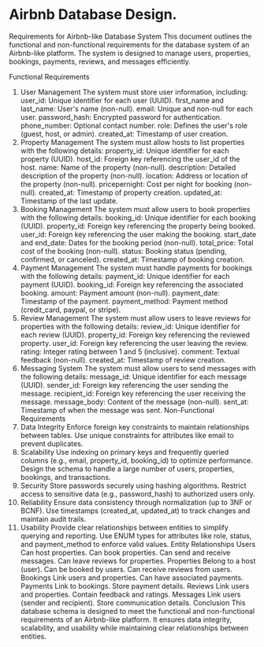 # Airbnb Database Design.

Requirements for Airbnb-like Database System
This document outlines the functional and non-functional requirements for the database system of an Airbnb-like platform. The system is designed to manage users, properties, bookings, payments, reviews, and messages efficiently.

Functional Requirements
1. User Management
The system must store user information, including:
user_id: Unique identifier for each user (UUID).
first_name and last_name: User's name (non-null).
email: Unique and non-null for each user.
password_hash: Encrypted password for authentication.
phone_number: Optional contact number.
role: Defines the user's role (guest, host, or admin).
created_at: Timestamp of user creation.
2. Property Management
The system must allow hosts to list properties with the following details:
property_id: Unique identifier for each property (UUID).
host_id: Foreign key referencing the user_id of the host.
name: Name of the property (non-null).
description: Detailed description of the property (non-null).
location: Address or location of the property (non-null).
pricepernight: Cost per night for booking (non-null).
created_at: Timestamp of property creation.
updated_at: Timestamp of the last update.
3. Booking Management
The system must allow users to book properties with the following details:
booking_id: Unique identifier for each booking (UUID).
property_id: Foreign key referencing the property being booked.
user_id: Foreign key referencing the user making the booking.
start_date and end_date: Dates for the booking period (non-null).
total_price: Total cost of the booking (non-null).
status: Booking status (pending, confirmed, or canceled).
created_at: Timestamp of booking creation.
4. Payment Management
The system must handle payments for bookings with the following details:
payment_id: Unique identifier for each payment (UUID).
booking_id: Foreign key referencing the associated booking.
amount: Payment amount (non-null).
payment_date: Timestamp of the payment.
payment_method: Payment method (credit_card, paypal, or stripe).
5. Review Management
The system must allow users to leave reviews for properties with the following details:
review_id: Unique identifier for each review (UUID).
property_id: Foreign key referencing the reviewed property.
user_id: Foreign key referencing the user leaving the review.
rating: Integer rating between 1 and 5 (inclusive).
comment: Textual feedback (non-null).
created_at: Timestamp of review creation.
6. Messaging System
The system must allow users to send messages with the following details:
message_id: Unique identifier for each message (UUID).
sender_id: Foreign key referencing the user sending the message.
recipient_id: Foreign key referencing the user receiving the message.
message_body: Content of the message (non-null).
sent_at: Timestamp of when the message was sent.
Non-Functional Requirements
1. Data Integrity
Enforce foreign key constraints to maintain relationships between tables.
Use unique constraints for attributes like email to prevent duplicates.
2. Scalability
Use indexing on primary keys and frequently queried columns (e.g., email, property_id, booking_id) to optimize performance.
Design the schema to handle a large number of users, properties, bookings, and transactions.
3. Security
Store passwords securely using hashing algorithms.
Restrict access to sensitive data (e.g., password_hash) to authorized users only.
4. Reliability
Ensure data consistency through normalization (up to 3NF or BCNF).
Use timestamps (created_at, updated_at) to track changes and maintain audit trails.
5. Usability
Provide clear relationships between entities to simplify querying and reporting.
Use ENUM types for attributes like role, status, and payment_method to enforce valid values.
Entity Relationships
Users
Can host properties.
Can book properties.
Can send and receive messages.
Can leave reviews for properties.
Properties
Belong to a host (user).
Can be booked by users.
Can receive reviews from users.
Bookings
Link users and properties.
Can have associated payments.
Payments
Link to bookings.
Store payment details.
Reviews
Link users and properties.
Contain feedback and ratings.
Messages
Link users (sender and recipient).
Store communication details.
Conclusion
This database schema is designed to meet the functional and non-functional requirements of an Airbnb-like platform. It ensures data integrity, scalability, and usability while maintaining clear relationships between entities.
